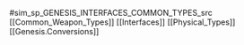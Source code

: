 #sim_sp_GENESIS_INTERFACES_COMMON_TYPES_src
[[Common_Weapon_Types]]
[[Interfaces]]
[[Physical_Types]]
[[Genesis.Conversions]]
